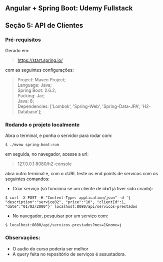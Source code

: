 ## Angular + Spring Boot: Udemy Fullstack
## Seção 5: API de Clientes

### Pré-requisitos
Gerado em:
> https://start.spring.io/

com as seguintes configurações:
> Project: Maven Project;<br>
> Language: Java;<br>
> Spring Boot: 2.6.2;<br>
> Packing: Jar;<br>
> Java: 8;<br>
> Dependencies: ['Lombok', 'Spring-Web', 'Spring-Data-JPA', 'H2-Database'];<br>

### Rodando o projeto localmente

Abra o terminal, e ponha o servidor para rodar com:
```
$ ./mvnw spring-boot:run
```
em seguida, no navegador, acesse a url:
> 127.0.0.1:8080/h2-console

abra outro terminal e, com o cURL teste os end points de servicos com os seguintes comandos:
+ Criar serviço (só funciona se um cliente de id=1 já tiver sido criado):
```
$ curl -X POST -H "Content-Type: application/json" -d '{ "description":"service02", "price":"10", "clientId":1, "date":"01/02/2000"}' localhost:8080/api/servicos-prestados
```
+ No navegador, pesquisar por um serviço com:
```
$ localhost:8080/api/servicos-prestados?mes=1&nome=j
```


### Observações:

+ O audio do curso poderia ser melhor
+ A query feita no repositório de serviços é assustadora.
